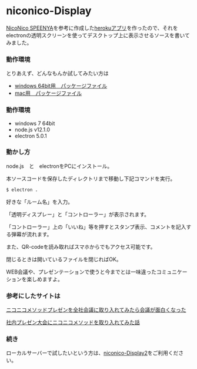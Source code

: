 # niconico-Display

[NicoNico SPEENYA](https://github.com/chimerast/niconico-speenya)を参考に作成した[herokuアプリ](https://nico-chat.herokuapp.com/controller/)を作ったので、それをelectronの透明スクリーンを使ってデスクトップ上に表示させるソースを書いてみました。

### 動作環境
とりあえず、どんなもんか試してみたい方は
* [windows 64bit用　パッケージファイル](https://github.com/UC-SADA/niconico-Display_win64/archive/master.zip)
* [mac用　パッケージファイル](https://github.com/UC-SADA/niconico-Display_win64/archive/master.zip)
### 動作環境

* windows 7 64bit
* node.js v12.1.0
* electron 5.0.1

### 動かし方

node.js　と　electronをPCにインストール。

本ソースコードを保存したディレクトリまで移動し下記コマンドを実行。

```bash
$ electron .
```

好きな「ルーム名」を入力。

「透明ディスプレー」と「コントローラー」が表示されます。

「コントローラー」上の「いいね」等を押すとスタンプ表示、コメントを記入する弾幕が流れます。

また、QR-codeを読み取ればスマホからでもアクセス可能です。

閉じるときは開いているファイルを閉じればOK。

WEB会議や、プレゼンテーションで使うと今までとは一味違ったコミュニケーションを楽しめますよ。


### 参考にしたサイトは

[ニコニコメソッドプレゼンを全社会議に取り入れてみたら会議が面白くなった](http://tech.uzabase.com/entry/2015/06/01/143202)

[社内プレゼン大会にニコニコメソッドを取り入れてみた話](http://atoms.loftwork.jp/20170925_nicomethod/)


### 続き

ローカルサーバーで試したいという方は、[niconico-Display2](https://github.com/UC-SADA/niconico-Display2)をご利用ください。
